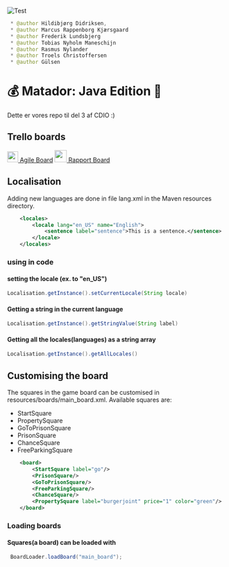 ![Test](https://github.com/Gruppe-21/21_final/workflows/test/badge.svg)

```java
 * @author Hildibjørg Didriksen,
 * @author Marcus Rappenborg Kjærsgaard
 * @author Frederik Lundsbjerg
 * @author Tobias Nyholm Maneschijn
 * @author Rasmus Nylander
 * @author Troels Christoffersen
 * @author Gülsen
```

# :moneybag: Matador: Java Edition :money_with_wings:
Dette er vores repo til del 3 af CDIO :)

## Trello boards
[<img src="https://www.shareicon.net/data/2016/10/18/844179_trello-icon_512x512.png" width="25"/> Agile Board](https://trello.com/b/xdOw33v4)
[<img src="https://cdn.iconscout.com/icon/free/png-512/trello-6-569395.png" width="28"/> Rapport Board](https://trello.com/b/qTeQJrhg)

## Localisation
Adding new languages are done in file lang.xml in the Maven resources directory.
```xml 
    <locales>
        <locale lang="en_US" name="English">
            <sentence label="sentence">This is a sentence.</sentence>
        </locale>
    </locales>
```

### using in code
#### setting the locale (ex. to "en_US")
```java 
Localisation.getInstance().setCurrentLocale(String locale)
```

#### Getting a string in the current language
```java 
Localisation.getInstance().getStringValue(String label)
```

#### Getting all the locales(languages) as a string array
```java 
Localisation.getInstance().getAllLocales()
```


## Customising the board
The squares in the game board can be customised in resources/boards/main_board.xml. 
Available squares are:
- StartSquare
- PropertySquare
- GoToPrisonSquare
- PrisonSquare
- ChanceSquare
- FreeParkingSquare
```xml 
    <board>
        <StartSquare label="go"/>
        <PrisonSquare/>
        <GoToPrisonSquare/>
        <FreeParkingSquare/>
        <ChanceSquare/>
        <PropertySquare label="burgerjoint" price="1" color="green"/>
    </board>
```
### Loading boards
#### Squares(a board) can be loaded with
```java 
 BoardLoader.loadBoard("main_board");
```
